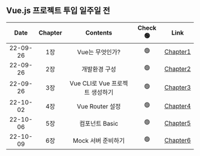 ## Vue.js 프로젝트 투입 일주일 전

| **Date** | **Chapter** |          **Contents**           | **Check 🟢** |                                        **Link**                                        |
| :------: | :---------: | :-----------------------------: | :----------: | :------------------------------------------------------------------------------------: |
| 22-09-26 |     1장     |         Vue는 무엇인가?         |      🟢      | [Chapter1](https://github.com/sso-hyeon/TIL-Today-I-Learned/blob/main/Vue/chapter1.md) |
| 22-09-26 |     2장     |          개발환경 구성          |      🟢      | [Chapter2](https://github.com/sso-hyeon/TIL-Today-I-Learned/blob/main/Vue/chapter2.md) |
| 22-09-26 |     3장     | Vue CLI로 Vue 프로젝트 생성하기 |      🟢      | [Chapter3](https://github.com/sso-hyeon/TIL-Today-I-Learned/blob/main/Vue/chapter3.md) |
| 22-10-02 |     4장     |         Vue Router 설정         |      🟢      | [Chapter4](https://github.com/sso-hyeon/TIL-Today-I-Learned/blob/main/Vue/chapter4.md) |
| 22-10-06 |     5장     |         컴포넌트 Basic          |      🟢      | [Chapter5](https://github.com/sso-hyeon/TIL-Today-I-Learned/blob/main/Vue/chapter5.md) |
| 22-10-09 |     6장     |       Mock 서버 준비하기        |      🟢      | [Chapter6](https://github.com/sso-hyeon/TIL-Today-I-Learned/blob/main/Vue/chapter6.md) |
